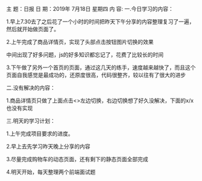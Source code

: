 主 题：日报
日 期：2019年 7月18日 星期四
内 容:
一.今日学习的内容： 

1.早上7.30去了之后花了一个小时的时间把昨天下午分享的内容整理复习了一遍，然后就开始做页面了。

2.上午完成了商品详情页，实现了头部点击按钮图片切换的效果

中间出现了好多问题，js的好多知识都忘记了，花费了比较长的时间

3.下午做了另外一个首页的页面，通过这几天的练手，速度越来越快了，而且这个页面自我感觉是最成功的，还原度很高，代码很整齐，较以往有了很大的进步

二.没有解决的内容：  

1.商品详情页只做了上面点击<>左边切换，右边切换想了好久没解决，下面的x/x也没有实现

三.明天的学习计划： 

1.上午完成项目要求的进度。

2.早上去先学习昨天晚上分享的内容

3.尽量完成购物车的动态页面，还有剩下的静态页面全部完成

4.明天开始，每天整理两个前端面试题